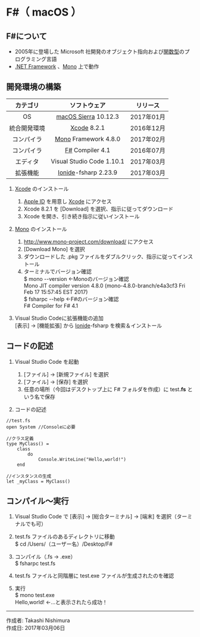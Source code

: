 # F\#（ macOS ）

## F#について

* 2005年に登場した Microsoft 社開発のオブジェクト指向および[関数型](http://bit.ly/1KTmmNW)のプログラミング言語
* [.NET Framework](https://ja.wikipedia.org/wiki/.NET_Framework) 、[Mono](http://bit.ly/2l5Mzx1) 上で動作

## 開発環境の構築

|カテゴリ|ソフトウェア|リリース|
|:--:|:--:|:--:|
|OS|[macOS Sierra](https://ja.wikipedia.org/wiki/MacOS_Sierra) 10.12.3|2017年01月|
|統合開発環境|[Xcode](https://developer.apple.com/download/) 8.2.1|2016年12月|
|コンパイラ|[Mono](http://www.mono-project.com/) Framework 4.8.0|2017年02月|
|コンパイラ| [F#](https://ja.wikipedia.org/wiki/F_Sharp) Compiler 4.1|2016年07月|
|エディタ|Visual Studio Code 1.10.1|2017年03月|
|拡張機能|[Ionide](http://ionide.io/)-fsharp 2.23.9|2017年03月|

1. [Xcode](https://ja.wikipedia.org/wiki/Xcode) のインストール  
    1. [Apple ID](https://appleid.apple.com/#!&page=signin) を用意し [Xcode](https://developer.apple.com/download/) にアクセス
    1. Xcode 8.2.1 を [Download] を選択、指示に従ってダウンロード
    1. Xcode を開き、引き続き指示に従いインストール

1. [Mono](http://www.mono-project.com/) のインストール
    1. http://www.mono-project.com/download/ にアクセス
    1. [Download Mono] を選択
    1. ダウンロードした .pkg ファイルをダブルクリック、指示に従ってインストール
    1. ターミナルでバージョン確認  
    $ mono --version ←Monoのバージョン確認  
    Mono JIT compiler version 4.8.0 (mono-4.8.0-branch/e4a3cf3 Fri Feb 17 15:57:45 EST 2017)  
    $ fsharpc --help  ←F#のバージョン確認  
    F# Compiler for F# 4.1

1. Visual Studio Codeに拡張機能の追加  
    [表示] → [機能拡張] から [Ionide](http://ionide.io/)-fsharp を検索＆インストール

## コードの記述

1. Visual Studio Code を起動
    1. [ファイル] → [新規ファイル] を選択
    1. [ファイル] → [保存] を選択
    1. 任意の場所（今回はデスクトップ上に F# フォルダを作成）に test<b>.fs</b> という名で保存

1. コードの記述
```
//test.fs
open System //Consoleに必要

//クラス定義
type MyClass() =
    class
        do
            Console.WriteLine("Hello,world!")
    end

//インスタンスの生成
let _myClass = MyClass()
```

## コンパイル〜実行

1. Visual Studio Code で [表示] → [総合ターミナル] → [端末] を選択（ターミナルでも可）

1. test.fs ファイルのあるディレクトリに移動  
$ cd /Users/（ユーザー名）/Desktop/F#

1. コンパイル（.fs → .exe）  
$ fsharpc test.fs

1. test.fs ファイルと同階層に test.exe ファイルが生成されたのを確認

1. 実行  
$ mono test.exe  
Hello,world! ←…と表示されたら成功！

***
作成者: Takashi Nishimura  
作成日: 2017年03月06日
